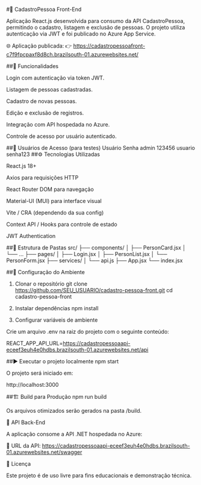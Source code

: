 #🧾 CadastroPessoa Front-End

Aplicação React.js desenvolvida para consumo da API CadastroPessoa, permitindo o cadastro, listagem e exclusão de pessoas.
O projeto utiliza autenticação via JWT e foi publicado no Azure App Service.

🌐 Aplicação publicada:
👉 https://cadastropessoafront-c7f9fpcpaxf8d8ch.brazilsouth-01.azurewebsites.net/

##🚀 Funcionalidades

Login com autenticação via token JWT.

Listagem de pessoas cadastradas.

Cadastro de novas pessoas.

Edição e exclusão de registros.

Integração com API hospedada no Azure.

Controle de acesso por usuário autenticado.

##🔐 Usuários de Acesso (para testes)
Usuário	Senha
admin	123456
usuario	senha123
##⚙️ Tecnologias Utilizadas

React.js 18+

Axios para requisições HTTP

React Router DOM para navegação

Material-UI (MUI) para interface visual

Vite / CRA (dependendo da sua config)

Context API / Hooks para controle de estado

JWT Authentication

##🧩 Estrutura de Pastas
src/
 ├── components/
 │   ├── PersonCard.jsx
 │   └── ...
 ├── pages/
 │   ├── Login.jsx
 │   ├── PersonList.jsx
 │   └── PersonForm.jsx
 ├── services/
 │   └── api.js
 ├── App.jsx
 └── index.jsx

##🔧 Configuração do Ambiente
1. Clonar o repositório
git clone https://github.com/SEU_USUARIO/cadastro-pessoa-front.git
cd cadastro-pessoa-front

2. Instalar dependências
npm install

3. Configurar variáveis de ambiente

Crie um arquivo .env na raiz do projeto com o seguinte conteúdo:

REACT_APP_API_URL=https://cadastropessoaapi-eceef3euh4e0hdbs.brazilsouth-01.azurewebsites.net/api

##▶️ Executar o projeto localmente
npm start


O projeto será iniciado em:

http://localhost:3000

##🏗️ Build para Produção
npm run build


Os arquivos otimizados serão gerados na pasta /build.

🔗 API Back-End

A aplicação consome a API .NET hospedada no Azure:

🔹 URL da API:
https://cadastropessoaapi-eceef3euh4e0hdbs.brazilsouth-01.azurewebsites.net/swagger

📜 Licença

Este projeto é de uso livre para fins educacionais e demonstração técnica.
